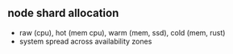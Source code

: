 ## node shard allocation
* raw (cpu), hot (mem cpu), warm (mem, ssd), cold (mem, rust)
* system spread across availability zones
